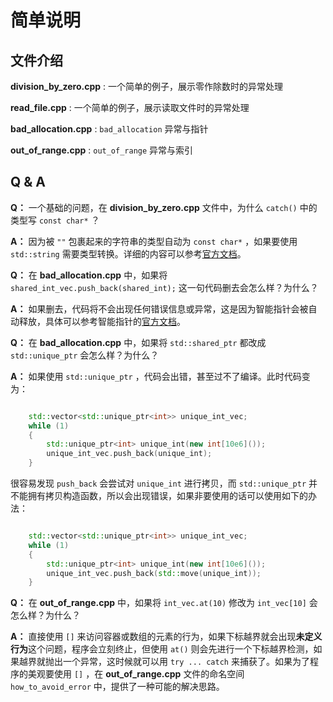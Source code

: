 # 简单说明

## 文件介绍

**division_by_zero.cpp** : 一个简单的例子，展示零作除数时的异常处理

**read_file.cpp** : 一个简单的例子，展示读取文件时的异常处理

**bad_allocation.cpp** : `bad_allocation` 异常与指针

**out_of_range.cpp** : `out_of_range` 异常与索引

## Q & A

**Q：** 一个基础的问题，在 **division_by_zero.cpp** 文件中，为什么 `catch()` 中的类型写 `const char*` ？

**A：** 因为被 `""` 包裹起来的字符串的类型自动为 `const char*` ，如果要使用 `std::string` 需要类型转换。详细的内容可以参考[官方文档](https://learn.microsoft.com/zh-cn/cpp/cpp/string-and-character-literals-cpp)。

**Q：** 在 **bad_allocation.cpp** 中，如果将 `shared_int_vec.push_back(shared_int);` 这一句代码删去会怎么样？为什么？

**A：** 如果删去，代码将不会出现任何错误信息或异常，这是因为智能指针会被自动释放，具体可以参考智能指针的[官方文档](https://learn.microsoft.com/zh-cn/cpp/cpp/smart-pointers-modern-cpp)。

**Q：** 在 **bad_allocation.cpp** 中，如果将 `std::shared_ptr` 都改成 `std::unique_ptr` 会怎么样？为什么？

**A：** 如果使用 `std::unique_ptr` ，代码会出错，甚至过不了编译。此时代码变为：

```cpp

    std::vector<std::unique_ptr<int>> unique_int_vec;
    while (1)
    {
        std::unique_ptr<int> unique_int(new int[10e6]());
        unique_int_vec.push_back(unique_int);
    }

```

很容易发现 `push_back` 会尝试对 `unique_int` 进行拷贝，而 `std::unique_ptr` 并不能拥有拷贝构造函数，所以会出现错误，如果非要使用的话可以使用如下的办法：

```cpp

    std::vector<std::unique_ptr<int>> unique_int_vec;
    while (1)
    {
        std::unique_ptr<int> unique_int(new int[10e6]());
        unique_int_vec.push_back(std::move(unique_int));
    }

```

**Q：** 在 **out_of_range.cpp** 中，如果将 `int_vec.at(10)` 修改为 `int_vec[10]` 会怎么样？为什么？

**A：** 直接使用 `[]` 来访问容器或数组的元素的行为，如果下标越界就会出现**未定义行为**这个问题，程序会立刻终止，但使用 `at()` 则会先进行一个下标越界检测，如果越界就抛出一个异常，这时候就可以用 `try ... catch` 来捕获了。如果为了程序的美观要使用 `[]` ，在 **out_of_range.cpp** 文件的命名空间 `how_to_avoid_error` 中，提供了一种可能的解决思路。

